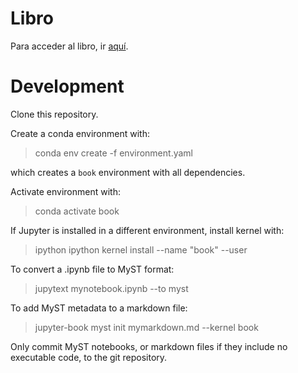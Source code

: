 # Libro

Para acceder al libro, ir [aquí](https://maurosilber.github.io/labo1/).

# Development

Clone this repository.

Create a conda environment with:

> conda env create -f environment.yaml

which creates a `book` environment with all dependencies.

Activate environment with:

> conda activate book

If Jupyter is installed in a different environment, install kernel with:

> ipython ipython kernel install --name "book" --user

To convert a .ipynb file to MyST format:

> jupytext mynotebook.ipynb --to myst

To add MyST metadata to a markdown file:

> jupyter-book myst init mymarkdown.md --kernel book

Only commit MyST notebooks, or markdown files if they include no executable code, to the git repository.
